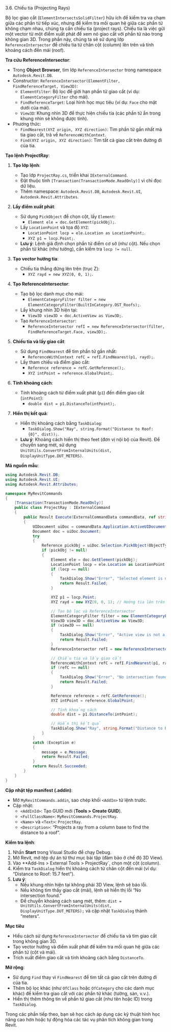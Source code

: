 3.6. Chiếu tia (Projecting Rays)  

Bộ lọc giao cắt (`ElementIntersectsSolidFilter`) hữu ích để kiểm tra va chạm giữa các phần tử tiếp xúc, nhưng để kiểm tra mối quan hệ giữa các phần tử không chạm nhau, chúng ta cần chiếu tia (project rays). Chiếu tia là việc gửi một vector từ một điểm xuất phát để xem nó giao cắt với phần tử nào trong không gian 3D. Trong phần này, chúng ta sẽ sử dụng lớp `ReferenceIntersector` để chiếu tia từ chân cột (column) lên trên và tính khoảng cách đến mái (roof).

**Tra cứu ReferenceIntersector**:  
- Trong **Object Browser**, tìm lớp `ReferenceIntersector` trong namespace `Autodesk.Revit.DB`.  
- Constructor: `ReferenceIntersector(ElementFilter, FindReferenceTarget, View3D)`:  
  - `ElementFilter`: Bộ lọc để giới hạn phần tử giao cắt (ví dụ: `ElementCategoryFilter` cho mái).  
  - `FindReferenceTarget`: Loại hình học mục tiêu (ví dụ: `Face` cho mặt dưới của mái).  
  - `View3D`: Khung nhìn 3D để thực hiện chiếu tia (các phần tử ẩn trong khung nhìn sẽ không được tính).  
- Phương thức:  
  - `FindNearest(XYZ origin, XYZ direction)`: Tìm phần tử gần nhất mà tia giao cắt, trả về `ReferenceWithContext`.  
  - `Find(XYZ origin, XYZ direction)`: Tìm tất cả giao cắt trên đường đi của tia.  

**Tạo lệnh ProjectRay**:  
1. **Tạo lớp lệnh**:  
   - Tạo lớp `ProjectRay.cs`, triển khai `IExternalCommand`.  
   - Đặt thuộc tính `[Transaction(TransactionMode.ReadOnly)]` vì chỉ đọc dữ liệu.  
   - Thêm namespace: `Autodesk.Revit.DB`, `Autodesk.Revit.UI`, `Autodesk.Revit.Attributes`.  

2. **Lấy điểm xuất phát**:  
   - Sử dụng `PickObject` để chọn cột, lấy `Element`:  
     - `Element ele = doc.GetElement(pickObj);`.  
   - Lấy `LocationPoint` và tọa độ `XYZ`:  
     - `LocationPoint locp = ele.Location as LocationPoint;`.  
     - `XYZ p1 = locp.Point;`.  
   - **Lưu ý**: Lệnh giả định chọn phần tử điểm cơ sở (như cột). Nếu chọn phần tử khác (như tường), cần kiểm tra `locp != null`.  

3. **Tạo vector hướng tia**:  
   - Chiếu tia thẳng đứng lên trên (trục Z):  
     - `XYZ rayd = new XYZ(0, 0, 1);`.  

4. **Tạo ReferenceIntersector**:  
   - Tạo bộ lọc danh mục cho mái:  
     - `ElementCategoryFilter filter = new ElementCategoryFilter(BuiltInCategory.OST_Roofs);`.  
   - Lấy khung nhìn 3D hiện tại:  
     - `View3D view3D = doc.ActiveView as View3D;`.  
   - Tạo `ReferenceIntersector`:  
     - `ReferenceIntersector refI = new ReferenceIntersector(filter, FindReferenceTarget.Face, view3D);`.  

5. **Chiếu tia và lấy giao cắt**:  
   - Sử dụng `FindNearest` để tìm phần tử gần nhất:  
     - `ReferenceWithContext refC = refI.FindNearest(p1, rayd);`.  
   - Lấy tham chiếu và điểm giao cắt:  
     - `Reference reference = refC.GetReference();`.  
     - `XYZ intPoint = reference.GlobalPoint;`.  

6. **Tính khoảng cách**:  
   - Tính khoảng cách từ điểm xuất phát (`p1`) đến điểm giao cắt (`intPoint`):  
     - `double dist = p1.DistanceTo(intPoint);`.  

7. **Hiển thị kết quả**:  
   - Hiển thị khoảng cách bằng `TaskDialog`:  
     - `TaskDialog.Show("Ray", string.Format("Distance to Roof: {0}", dist));`.  
   - **Lưu ý**: Khoảng cách hiển thị theo feet (đơn vị nội bộ của Revit). Để chuyển sang mét, sử dụng `UnitUtils.ConvertFromInternalUnits(dist, DisplayUnitType.DUT_METERS)`.  

**Mã nguồn mẫu**:  
```csharp
using Autodesk.Revit.DB;
using Autodesk.Revit.UI;
using Autodesk.Revit.Attributes;

namespace MyRevitCommands
{
    [Transaction(TransactionMode.ReadOnly)]
    public class ProjectRay : IExternalCommand
    {
        public Result Execute(ExternalCommandData commandData, ref string message, ElementSet elements)
        {
            UIDocument uiDoc = commandData.Application.ActiveUIDocument;
            Document doc = uiDoc.Document;
            try
            {
                Reference pickObj = uiDoc.Selection.PickObject(ObjectType.Element);
                if (pickObj != null)
                {
                    Element ele = doc.GetElement(pickObj);
                    LocationPoint locp = ele.Location as LocationPoint;
                    if (locp == null)
                    {
                        TaskDialog.Show("Error", "Selected element is not point-based.");
                        return Result.Failed;
                    }

                    XYZ p1 = locp.Point;
                    XYZ rayd = new XYZ(0, 0, 1); // Hướng tia lên trên (trục Z)

                    // Tạo bộ lọc và ReferenceIntersector
                    ElementCategoryFilter filter = new ElementCategoryFilter(BuiltInCategory.OST_Roofs);
                    View3D view3D = doc.ActiveView as View3D;
                    if (view3D == null)
                    {
                        TaskDialog.Show("Error", "Active view is not a 3D view.");
                        return Result.Failed;
                    }
                    ReferenceIntersector refI = new ReferenceIntersector(filter, FindReferenceTarget.Face, view3D);

                    // Chiếu tia và lấy giao cắt
                    ReferenceWithContext refC = refI.FindNearest(p1, rayd);
                    if (refC == null)
                    {
                        TaskDialog.Show("Error", "No intersection found.");
                        return Result.Failed;
                    }

                    Reference reference = refC.GetReference();
                    XYZ intPoint = reference.GlobalPoint;

                    // Tính khoảng cách
                    double dist = p1.DistanceTo(intPoint);

                    // Hiển thị kết quả
                    TaskDialog.Show("Ray", string.Format("Distance to Roof: {0} feet", dist));
                }
            }
            catch (Exception e)
            {
                message = e.Message;
                return Result.Failed;
            }
            return Result.Succeeded;
        }
    }
}
```

**Cập nhật tệp manifest (.addin)**:  
- Mở `MyRevitCommands.addin`, sao chép khối `<AddIn>` từ lệnh trước.  
- Cập nhật:  
  - `<AddInId>`: Tạo GUID mới (**Tools > Create GUID**).  
  - `<FullClassName>`: `MyRevitCommands.ProjectRay`.  
  - `<Name>` và `<Text>`: `ProjectRay`.  
  - `<Description>`: “Projects a ray from a column base to find the distance to a roof”.  

**Kiểm tra lệnh**:  
1. Nhấn **Start** trong Visual Studio để chạy Debug.  
2. Mở Revit, mở tệp dự án từ thư mục bài tập (đảm bảo ở chế độ 3D View).  
3. Vào **Add-Ins > External Tools > ProjectRay`, chọn một cột (column).  
4. Kiểm tra `TaskDialog` hiển thị khoảng cách từ chân cột đến mái (ví dụ: “Distance to Roof: 15.7 feet”).  
5. **Lưu ý**:  
   - Nếu khung nhìn hiện tại không phải 3D View, lệnh sẽ báo lỗi.  
   - Nếu không tìm thấy giao cắt (mái), lệnh sẽ hiển thị lỗi “No intersection found.”  
   - Để chuyển khoảng cách sang mét, thêm: `dist = UnitUtils.ConvertFromInternalUnits(dist, DisplayUnitType.DUT_METERS);` và cập nhật `TaskDialog` thành “meters”.  

**Mục tiêu**  
- Hiểu cách sử dụng `ReferenceIntersector` để chiếu tia và tìm giao cắt trong không gian 3D.  
- Tạo vector hướng và điểm xuất phát để kiểm tra mối quan hệ giữa các phần tử (cột và mái).  
- Trích xuất điểm giao cắt và tính khoảng cách bằng `DistanceTo`.  

**Mở rộng**:  
- Sử dụng `Find` thay vì `FindNearest` để tìm tất cả giao cắt trên đường đi của tia.  
- Thêm bộ lọc khác (như `OfClass` hoặc `OfCategory` cho các danh mục khác) để kiểm tra giao cắt với các phần tử khác (tường, sàn, v.v.).  
- Hiển thị thêm thông tin về phần tử giao cắt (như tên hoặc ID) trong `TaskDialog`.  

Trong các phần tiếp theo, bạn sẽ học cách áp dụng các kỹ thuật hình học nâng cao hơn hoặc tự động hóa các tác vụ phân tích không gian trong Revit.